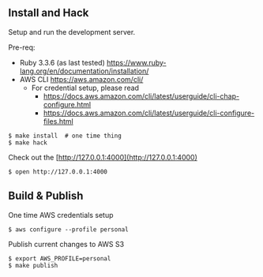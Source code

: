 Install and Hack
----------------
Setup and run the development server.

Pre-req:
 - Ruby 3.3.6 (as last tested) https://www.ruby-lang.org/en/documentation/installation/
 - AWS CLI https://aws.amazon.com/cli/
   - For credential setup, please read
     - https://docs.aws.amazon.com/cli/latest/userguide/cli-chap-configure.html
     - https://docs.aws.amazon.com/cli/latest/userguide/cli-configure-files.html

```
$ make install  # one time thing
$ make hack
```

Check out the [http://127.0.0.1:4000](http://127.0.0.1:4000)

```
$ open http://127.0.0.1:4000
```

Build & Publish
---------------
One time AWS credentials setup

```
$ aws configure --profile personal
```

Publish current changes to AWS S3

```
$ export AWS_PROFILE=personal
$ make publish
```
